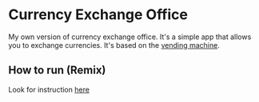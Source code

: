# Currency Exchange Office

My own version of currency exchange office. It's a simple app that allows you to exchange currencies. It's based on the [vending machine](https://ethereum.org/en/developers/docs/smart-contracts/).

## How to run (Remix)
Look for instruction [here](https://medium.com/quick-programming/how-to-deploy-a-smart-contract-using-remix-9e270b253249)
